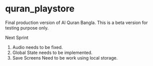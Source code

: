 # quran_playstore
Final production version of Al Quran Bangla. This is a beta version for testing purpose only.

Next Sprint
  1. Audio needs to be fixed.
  2. Global State needs to be implemented.
  3. Save Screens Need to be work using local storage.
